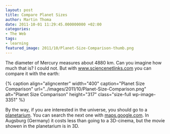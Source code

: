 ```yaml
---
layout: post
title: Compare Planet Sizes
author: Martin Thoma
date: 2011-10-01 11:29:45.000000000 +02:00
categories:
- The Web
tags:
- learning
featured_image: 2011/10/Planet-Size-Comparison-thumb.png
---
```

The diameter of Mercury measures about 4880 km. Can you imagine how much that is? I could not. But with <a href="http://www.sciencenetlinks.com/interactives/messenger/psc/PlanetSize.html">www.sciencenetlinks.com</a> you can compare it with the earth:

{% caption align="aligncenter" width="400" caption="Planet Size Comparison" url="../images/2011/10/Planet-Size-Comparison.png" alt="Planet Size Comparison"  height="317" class="size-full wp-image-3351" %}

By the way, if you are interested in the universe, you should go to a <a href="http://en.wikipedia.org/wiki/Planetarium">planetarium</a>. You can search the next one with <a href="http://maps.google.com/maps?f=q&source=s_q&hl=de&geocode=&q=planetarium+in+england&aq=&sll=52.629729,-1.318359&sspn=7.190682,19.753418&ie=UTF8&hq=planetarium&hnear=England,+Vereinigtes+K%C3%B6nigreich&ll=52.469397,-1.252441&spn=7.553141,19.753418&t=h&z=6">maps.google.com</a>. In Augsburg (Germany) it costs less than going to a 3D-cinema, but the movie showen in the planetarium is in 3D.
